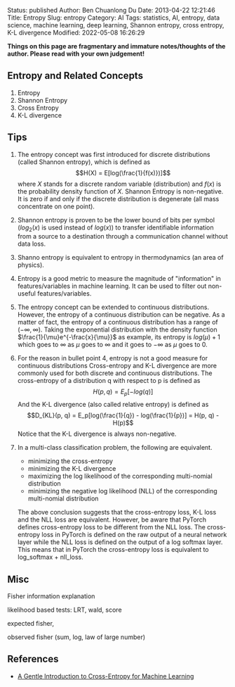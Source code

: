 Status: published
Author: Ben Chuanlong Du
Date: 2013-04-22 12:21:46
Title: Entropy
Slug: entropy
Category: AI
Tags: statistics, AI, entropy, data science, machine learning, deep learning, Shannon entropy, cross entropy, K-L divergence
Modified: 2022-05-08 16:26:29

**Things on this page are fragmentary and immature notes/thoughts of the author. Please read with your own judgement!**

## Entropy and Related Concepts

1. Entropy
2. Shannon Entropy
3. Cross Entropy
4. K-L divergence

## Tips

1. The entropy concept was first introduced for discrete distributions (called Shannon entropy),
    which is defined as
    $$H(X) = E[log(\frac{1}{f(x)})]$$
    where $X$ stands for a discrete random variable (distribution)
    and $f(x)$ is the probability density function of $X$.
    Shannon Entropy is non-negative.
    It is zero if and only if the discrete distribution is degenerate 
    (all mass concentrate on one point).

2. Shannon entropy is proven to be the lower bound of bits per symbol
    ($log_2(x)$ is used instead of $log(x)$)
    to transfer identifiable information from a source to a destination 
    through a communication channel without data loss. 

3. Shanno entropy is equivalent to entropy in thermodynamics (an area of physics).

3. Entropy is a good metric to measure the magnitude of "information" in features/variables in machine learning.
    It can be used to filter out non-useful features/variables.

4. The entropy concept can be extended to continuous distributions.
    However, 
    the entropy of a continuous distribution can be negative.
    As a matter of fact,
    the entropy of a continuous distribution has a range of $(-\infty, \infty)$.
    Taking the exponential distribution with the density function $\frac{1}{\mu}e^{-\frac{x}{\mu}}$ as example,
    its entropy is $log(\mu)+1$ which goes to $\infty$ as $\mu$ goes to $\infty$ 
    and it goes to $-\infty$ as $\mu$ goes to 0.

5. For the reason in bullet point 4,
    entropy is not a good measure for continuous distributions
    Cross-entropy and K-L divergence are more commonly used for both discrete and continuous distributions.
    The cross-entropy of a distribution q with respect to p is defined as 
    $$H(p, q) = E_p[-log(q)]$$
    And the K-L divergence (also called relative entropy) is defined as
    $$D_{KL}(p, q) = E_p[log(\frac{1}{q}) - log(\frac{1}{p})] = H(p, q) - H(p)$$
    Notice that the K-L divergence is always non-negative.

6. In a multi-class classification problem,
    the following are equivalent.

    - minimizing the cross-entropy 
    - minimizing the K-L divergence
    - maximizing the log likelihood of the corresponding multi-nomial distribution
    - minimizing the negative log likelihood (NLL) of the corresponding multi-nomial distribution

    The above conclusion suggests that the cross-entropy loss, K-L loss and the NLL loss are equivalent.
    However, 
    be aware that PyTorch defines cross-entropy loss to be different from the NLL loss.
    The cross-entropy loss in PyTorch is defined on the raw output of a neural network layer
    while the NLL loss is defined on the output of a log softmax layer.
    This means that in PyTorch the cross-entropy loss is equivalent to log_softmax + nll_loss.

## Misc

Fisher information explanation

likelihood based tests: LRT, wald, score 

expected fisher, 

observed fisher (sum, log, law of large number)

## References

- [A Gentle Introduction to Cross-Entropy for Machine Learning](https://machinelearningmastery.com/cross-entropy-for-machine-learning/)

